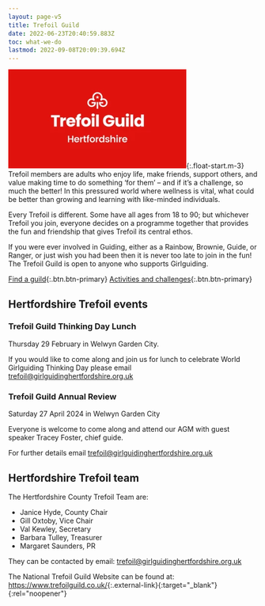 ```yaml
---
layout: page-v5
title: Trefoil Guild
date: 2022-06-23T20:40:59.883Z
toc: what-we-do
lastmod: 2022-09-08T20:09:39.694Z
---
```

![Trefoil Guild Logo](/assets/images/2023/12/trefoil-herts.webp){:.float-start.m-3}
Trefoil members are adults who enjoy life, make friends, support others, and value making time to do something ‘for them’ – and if it’s a challenge, so much the better! In this pressured world where wellness is vital, what could be better than growing and learning with like-minded individuals.

Every Trefoil is different. Some have all ages from 18 to 90; but whichever Trefoil you join, everyone decides on a programme together that provides the fun and friendship that gives Trefoil its central ethos.

If you were ever involved in Guiding, either as a Rainbow, Brownie, Guide, or Ranger, or just wish you had been then it is never too late to join in the fun! The Trefoil Guild is open to anyone who supports Girlguiding.

[Find a guild](guilds/){:.btn.btn-primary} [Activities and challenges](activities/){:.btn.btn-primary}

## Hertfordshire Trefoil events

### Trefoil Guild Thinking Day Lunch

Thursday 29 February in Welwyn Garden City.

If you would like to come along and join us for lunch to celebrate World Girlguiding Thinking Day please email <trefoil@girlguidinghertfordshire.org.uk>

### Trefoil Guild Annual Review

Saturday 27 April 2024 in Welwyn Garden City

Everyone is welcome to come along and attend our AGM with guest speaker Tracey Foster, chief guide.

For further details email <trefoil@girlguidinghertfordshire.org.uk>

## Hertfordshire Trefoil team

The Hertfordshire County Trefoil Team are:

- Janice Hyde, County Chair
- Gill Oxtoby, Vice Chair
- Val Kewley, Secretary
- Barbara Tulley, Treasurer
- Margaret Saunders, PR

They can be contacted by email: <trefoil@girlguidinghertfordshire.org.uk>

The National Trefoil Guild Website can be found at: <https://www.trefoilguild.co.uk/>{:.external-link}{:target="_blank"}{:rel="noopener"}
